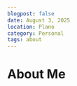 ```yaml
---
blogpost: false
date: August 3, 2025
location: Plano
category: Personal
tags: about
---
```


# About Me
